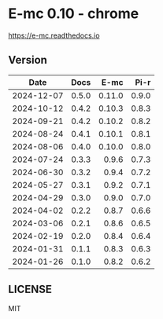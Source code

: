 # E-mc 0.10 - chrome

https://e-mc.readthedocs.io

## Version

| Date       | Docs   | E-mc    | Pi-r   |
| :--------: | -----: | ------: | -----: |
| 2024-12-07 |  0.5.0 |  0.11.0 |  0.9.0 |
| 2024-10-12 |  0.4.2 |  0.10.3 |  0.8.3 |
| 2024-09-21 |  0.4.2 |  0.10.2 |  0.8.2 |
| 2024-08-24 |  0.4.1 |  0.10.1 |  0.8.1 |
| 2024-08-06 |  0.4.0 |  0.10.0 |  0.8.0 |
| 2024-07-24 |  0.3.3 |   0.9.6 |  0.7.3 |
| 2024-06-30 |  0.3.2 |   0.9.4 |  0.7.2 |
| 2024-05-27 |  0.3.1 |   0.9.2 |  0.7.1 |
| 2024-04-29 |  0.3.0 |   0.9.0 |  0.7.0 |
| 2024-04-02 |  0.2.2 |   0.8.7 |  0.6.6 |
| 2024-03-06 |  0.2.1 |   0.8.6 |  0.6.5 |
| 2024-02-19 |  0.2.0 |   0.8.4 |  0.6.4 |
| 2024-01-31 |  0.1.1 |   0.8.3 |  0.6.3 |
| 2024-01-26 |  0.1.0 |   0.8.2 |  0.6.2 |

## LICENSE

MIT